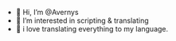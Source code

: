- 👋 Hi, I’m @Avernys
- 👀 I’m interested in scripting & translating
- 🌱 i love translating everything to my language.


